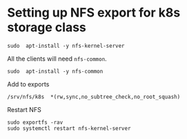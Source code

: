 # Setting up NFS export for k8s storage class

```
sudo  apt-install -y nfs-kernel-server
```

All the clients will need `nfs-common`.

```
sudo  apt-install -y nfs-common
```

Add to exports

```exports
/srv/nfs/k8s  *(rw,sync,no_subtree_check,no_root_squash)
```

Restart NFS

```
sudo exportfs -rav
sudo systemctl restart nfs-kernel-server
```
